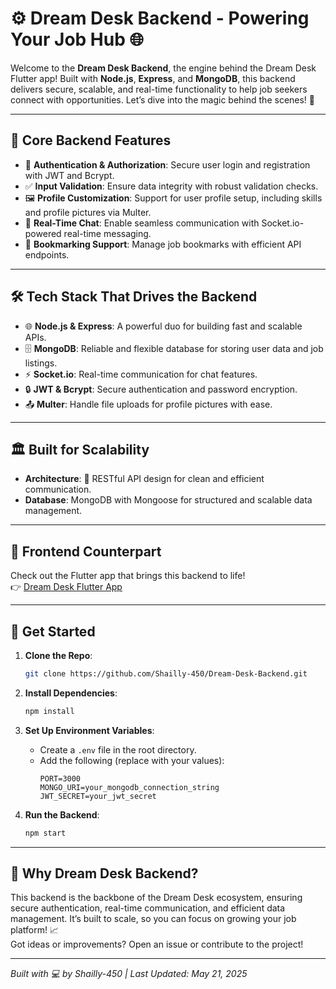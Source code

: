 # ⚙️ Dream Desk Backend - Powering Your Job Hub 🌐

Welcome to the **Dream Desk Backend**, the engine behind the Dream Desk Flutter app! Built with **Node.js**, **Express**, and **MongoDB**, this backend delivers secure, scalable, and real-time functionality to help job seekers connect with opportunities. Let’s dive into the magic behind the scenes! 🔧

---

## 🚀 Core Backend Features

- 🔐 **Authentication & Authorization**: Secure user login and registration with JWT and Bcrypt.
- ✅ **Input Validation**: Ensure data integrity with robust validation checks.
- 🖼️ **Profile Customization**: Support for user profile setup, including skills and profile pictures via Multer.
- 💬 **Real-Time Chat**: Enable seamless communication with Socket.io-powered real-time messaging.
- 📌 **Bookmarking Support**: Manage job bookmarks with efficient API endpoints.

---

## 🛠️ Tech Stack That Drives the Backend

- 🌐 **Node.js & Express**: A powerful duo for building fast and scalable APIs.
- 🗄️ **MongoDB**: Reliable and flexible database for storing user data and job listings.
- ⚡ **Socket.io**: Real-time communication for chat features.
- 🔒 **JWT & Bcrypt**: Secure authentication and password encryption.
- 📤 **Multer**: Handle file uploads for profile pictures with ease.

---

## 🏛️ Built for Scalability

- **Architecture**: 🧩 RESTful API design for clean and efficient communication.
- **Database**: MongoDB with Mongoose for structured and scalable data management.

---

## 📱 Frontend Counterpart

Check out the Flutter app that brings this backend to life!\
👉 [Dream Desk Flutter App](https://github.com/Shailly-450/Dream-Desk.git)

---

## 🚀 Get Started

1. **Clone the Repo**:

   ```bash
   git clone https://github.com/Shailly-450/Dream-Desk-Backend.git
   ```

2. **Install Dependencies**:

   ```bash
   npm install
   ```

3. **Set Up Environment Variables**:
   - Create a `.env` file in the root directory.
   - Add the following (replace with your values):
     ```
     PORT=3000
     MONGO_URI=your_mongodb_connection_string
     JWT_SECRET=your_jwt_secret
     ```

4. **Run the Backend**:

   ```bash
   npm start
   ```

---

## 🌟 Why Dream Desk Backend?

This backend is the backbone of the Dream Desk ecosystem, ensuring secure authentication, real-time communication, and efficient data management. It’s built to scale, so you can focus on growing your job platform! 📈\
Got ideas or improvements? Open an issue or contribute to the project!

---

*Built with 💻 by Shailly-450 | Last Updated: May 21, 2025*
